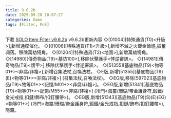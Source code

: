 ```yaml
---
title: 9.6.2b
date: 2025-09-20 10:07:27
categories: Game
tags: [Filter, PoE]
---
```

下載 [SOLO Item Filter v9.6.2b](https://u.pcloud.link/publink/show?code=XZf8b25Z55Dh8yxTEAXCV2Dm1AaVQyeh3Kny)
v9.6.2b更新內容
◇[01004][特殊通貨(T0)<升級>],新增通牒催化。
◇[01006][特殊通貨(T1)<升級>],新增不滅之火鍍金餘燼,振奮凋落。移除萬劫犄角。
◇[01204][特殊通貨(T2)<地圖>],新增萬劫犄角。
◇[14980][傳奇物品(T9)<基防100>],移除伏擊護手<悖逆審訊>。
◇[14981][傳奇物品(T9)<護甲>],移除伏擊護手<悖逆審訊>。
◇[51355][基底物品(T9)<物等01+><非腐/非複>],新增召集法杖,召喚法杖。
◇E版,新增[51355][基底物品(T9)(E)<物等01+><非腐/非複>] (召集法杖,召喚法杖)。
◇EG版,移除[59702][基底物品(T9)<物等01+><記憶/M01+><非腐/非複>]。
◇EG版,新增[51341][基底物品(T9)<物等01+><記憶/M55+><非腐/非複>] (冷門<海靈/珊瑚/帝金護身符,鍛鐵/金光戒指,扣鏈/飾布/扣釘腰帶>)。
◇EG版,新增[51343][基底物品(T9)(S)(E)(EG)<物等01+>] (冷門<海靈/珊瑚/帝金護身符,鍛鐵/金光戒指,扣鏈/飾布/扣釘腰帶>),隱藏。